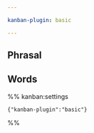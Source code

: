 ```yaml
---

kanban-plugin: basic

---
```


## Phrasal



## Words





%% kanban:settings
```
{"kanban-plugin":"basic"}
```
%%